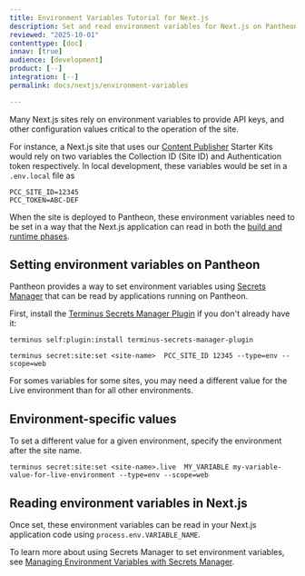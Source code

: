 ```yaml
---
title: Environment Variables Tutorial for Next.js
description: Set and read environment variables for Next.js on Pantheon
reviewed: "2025-10-01"
contenttype: [doc]
innav: [true]
audience: [development]
product: [--]
integration: [--]
permalink: docs/nextjs/environment-variables

---
```


<Partial file="nextjs-pre-ga.md" />

Many Next.js sites rely on environment variables to provide API keys, and other configuration values critical to the operation of the site.

For instance, a Next.js site that uses our [Content Publisher](https://docs.content.pantheon.io/nextjs-tutorial) Starter Kits would rely on two variables the Collection ID (Site ID) and Authentication token respectively.
In local development, these variables would be set in a `.env.local` file as

```
PCC_SITE_ID=12345
PCC_TOKEN=ABC-DEF
```

When the site is deployed to Pantheon, these environment variables need to be set in a way that the Next.js application can read in both the [build and runtime phases](/nextjs/architecture).

## Setting environment variables on Pantheon

Pantheon provides a way to set environment variables using [Secrets Manager](/guides/secrets) that can be read by applications running on Pantheon.

First, install the [Terminus Secrets Manager Plugin](https://github.com/pantheon-systems/terminus-secrets-manager-plugin) if you don't already have it:

```bash{promptUser: user}
terminus self:plugin:install terminus-secrets-manager-plugin
```

```bash{promptUser: user}
terminus secret:site:set <site-name>  PCC_SITE_ID 12345 --type=env --scope=web
```

For somes variables for some sites, you may need a different value for the Live environment than for all other environments.

## Environment-specific values

To set a different value for a given environment, specify the environment after the site name.

```bash{promptUser: user}
terminus secret:site:set <site-name>.live  MY_VARIABLE my-variable-value-for-live-environment --type=env --scope=web
```

## Reading environment variables in Next.js

Once set, these environment variables can be read in your Next.js application code using `process.env.VARIABLE_NAME`.

To learn more about using Secrets Manager to set environment variables, see [Managing Environment Variables with Secrets Manager](/guides/secrets).
